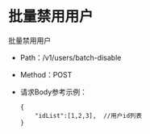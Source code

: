 # 批量禁用用户
批量禁用用户

- Path：/v1/users/batch-disable

- Method：POST

- 请求Body参考示例：

  ```
  {
      "idList":[1,2,3],  //用户id列表
  }    
  ```